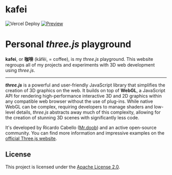 # kafei

![Vercel Deploy](https://deploy-badge.vercel.app/vercel/kafei-ten)
[![Preview](https://img.shields.io/badge/Preview-kafei--ten.vercel.app-brightgreen)](https://kafei-ten.vercel.app/)

# Personal *three.js* playground

**kafei**, or **咖啡** (kāfēi, = coffee), is my *three.js* playground. This website regroups all of my projects and experiments with 3D web development using *three.js*.

---

***three.js*** is a powerful and user-friendly JavaScript library that simplifies the creation of 3D graphics on the web. It builds on top of **WebGL**, a JavaScript API for rendering high-performance interactive 3D and 2D graphics within any compatible web browser without the use of plug-ins.
While native WebGL can be complex, requiring developers to manage shaders and low-level details, *three.js* abstracts away much of this complexity, allowing for the creation of stunning 3D scenes with significantly less code.

It's developed by Ricardo Cabello ([Mr.doob](https://github.com/mrdoob)) and an active open-source community. You can find more information and impressive examples on the [official Three.js website](https://threejs.org/).

## License

This project is licensed under the [Apache License 2.0](https://www.apache.org/licenses/LICENSE-2.0).